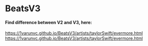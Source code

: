 # BeatsV3

#### Find difference between V2 and V3, here:
https://1varunvc.github.io/BeatsV3/artists/taylorSwift/evermore.html
https://1varunvc.github.io/BeatsV3/artists/taylorSwift/evermore.html
